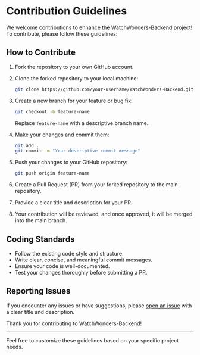 # Contribution Guidelines

We welcome contributions to enhance the WatchWonders-Backend project! To contribute, please follow these guidelines:

## How to Contribute

1. Fork the repository to your own GitHub account.

2. Clone the forked repository to your local machine:

   ```bash
   git clone https://github.com/your-username/WatchWonders-Backend.git
   ```

3. Create a new branch for your feature or bug fix:

   ```bash
   git checkout -b feature-name
   ```

   Replace `feature-name` with a descriptive branch name.

4. Make your changes and commit them:

   ```bash
   git add .
   git commit -m "Your descriptive commit message"
   ```

5. Push your changes to your GitHub repository:

   ```bash
   git push origin feature-name
   ```

6. Create a Pull Request (PR) from your forked repository to the main repository.

7. Provide a clear title and description for your PR.

8. Your contribution will be reviewed, and once approved, it will be merged into the main branch.

## Coding Standards

- Follow the existing code style and structure.
- Write clear, concise, and meaningful commit messages.
- Ensure your code is well-documented.
- Test your changes thoroughly before submitting a PR.

## Reporting Issues

If you encounter any issues or have suggestions, please [open an issue](https://github.com/ganeswar07/WatchWonders-Backend/issues) with a clear title and description.

Thank you for contributing to WatchWonders-Backend!

---

Feel free to customize these guidelines based on your specific project needs.